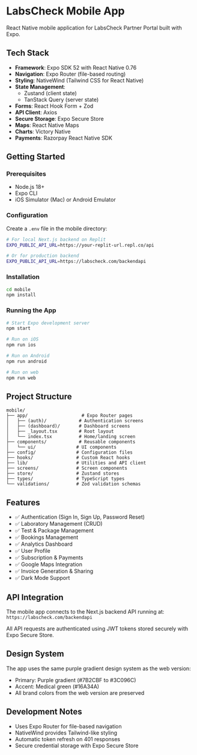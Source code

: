 # LabsCheck Mobile App

React Native mobile application for LabsCheck Partner Portal built with Expo.

## Tech Stack

- **Framework**: Expo SDK 52 with React Native 0.76
- **Navigation**: Expo Router (file-based routing)
- **Styling**: NativeWind (Tailwind CSS for React Native)
- **State Management**: 
  - Zustand (client state)
  - TanStack Query (server state)
- **Forms**: React Hook Form + Zod
- **API Client**: Axios
- **Secure Storage**: Expo Secure Store
- **Maps**: React Native Maps
- **Charts**: Victory Native
- **Payments**: Razorpay React Native SDK

## Getting Started

### Prerequisites

- Node.js 18+
- Expo CLI
- iOS Simulator (Mac) or Android Emulator

### Configuration

Create a `.env` file in the mobile directory:

```bash
# For local Next.js backend on Replit
EXPO_PUBLIC_API_URL=https://your-replit-url.repl.co/api

# Or for production backend
EXPO_PUBLIC_API_URL=https://labscheck.com/backendapi
```

### Installation

```bash
cd mobile
npm install
```

### Running the App

```bash
# Start Expo development server
npm start

# Run on iOS
npm run ios

# Run on Android
npm run android

# Run on web
npm run web
```

## Project Structure

```
mobile/
├── app/                    # Expo Router pages
│   ├── (auth)/            # Authentication screens
│   ├── (dashboard)/       # Dashboard screens
│   ├── _layout.tsx        # Root layout
│   └── index.tsx          # Home/landing screen
├── components/            # Reusable components
│   └── ui/               # UI components
├── config/               # Configuration files
├── hooks/                # Custom React hooks
├── lib/                  # Utilities and API client
├── screens/              # Screen components
├── store/                # Zustand stores
├── types/                # TypeScript types
└── validations/          # Zod validation schemas
```

## Features

- ✅ Authentication (Sign In, Sign Up, Password Reset)
- ✅ Laboratory Management (CRUD)
- ✅ Test & Package Management
- ✅ Bookings Management
- ✅ Analytics Dashboard
- ✅ User Profile
- ✅ Subscription & Payments
- ✅ Google Maps Integration
- ✅ Invoice Generation & Sharing
- ✅ Dark Mode Support

## API Integration

The mobile app connects to the Next.js backend API running at:
`https://labscheck.com/backendapi`

All API requests are authenticated using JWT tokens stored securely with Expo Secure Store.

## Design System

The app uses the same purple gradient design system as the web version:
- Primary: Purple gradient (#7B2CBF to #3C096C)
- Accent: Medical green (#16A34A)
- All brand colors from the web version are preserved

## Development Notes

- Uses Expo Router for file-based navigation
- NativeWind provides Tailwind-like styling
- Automatic token refresh on 401 responses
- Secure credential storage with Expo Secure Store

